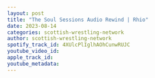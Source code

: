 ```yaml
---
layout: post
title: "The Soul Sessions Audio Rewind | Rhio"
date: 2023-08-14
categories: scottish-wrestling-network
author: scottish-wrestling-network
spotify_track_id: 4XUlcPlIglhAOhCunwRUJC
youtube_video_id: 
apple_track_id: 
youtube_metadata: 
---
```


